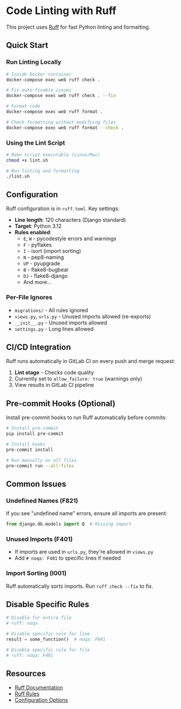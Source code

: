 # Code Linting with Ruff

This project uses [Ruff](https://docs.astral.sh/ruff/) for fast Python linting and formatting.

## Quick Start

### Run Linting Locally

```bash
# Inside Docker container
docker-compose exec web ruff check .

# Fix auto-fixable issues
docker-compose exec web ruff check . --fix

# Format code
docker-compose exec web ruff format .

# Check formatting without modifying files
docker-compose exec web ruff format --check .
```

### Using the Lint Script

```bash
# Make script executable (Linux/Mac)
chmod +x lint.sh

# Run linting and formatting
./lint.sh
```

## Configuration

Ruff configuration is in `ruff.toml`. Key settings:

- **Line length**: 120 characters (Django standard)
- **Target**: Python 3.12
- **Rules enabled**: 
  - `E`, `W` - pycodestyle errors and warnings
  - `F` - pyflakes
  - `I` - isort (import sorting)
  - `N` - pep8-naming
  - `UP` - pyupgrade
  - `B` - flake8-bugbear
  - `DJ` - flake8-django
  - And more...

### Per-File Ignores

- `migrations/` - All rules ignored
- `views.py`, `urls.py` - Unused imports allowed (re-exports)
- `__init__.py` - Unused imports allowed
- `settings.py` - Long lines allowed

## CI/CD Integration

Ruff runs automatically in GitLab CI on every push and merge request:

1. **Lint stage** - Checks code quality
2. Currently set to `allow_failure: true` (warnings only)
3. View results in GitLab CI pipeline

## Pre-commit Hooks (Optional)

Install pre-commit hooks to run Ruff automatically before commits:

```bash
# Install pre-commit
pip install pre-commit

# Install hooks
pre-commit install

# Run manually on all files
pre-commit run --all-files
```

## Common Issues

### Undefined Names (F821)
If you see "undefined name" errors, ensure all imports are present:
```python
from django.db.models import Q  # Missing import
```

### Unused Imports (F401)
- If imports are used in `urls.py`, they're allowed in `views.py`
- Add `# noqa: F401` to specific lines if needed

### Import Sorting (I001)
Ruff automatically sorts imports. Run `ruff check --fix` to fix.

## Disable Specific Rules

```python
# Disable for entire file
# ruff: noqa

# Disable specific rule for line
result = some_function()  # noqa: F841

# Disable specific rule for file
# ruff: noqa: F401
```

## Resources

- [Ruff Documentation](https://docs.astral.sh/ruff/)
- [Ruff Rules](https://docs.astral.sh/ruff/rules/)
- [Configuration Options](https://docs.astral.sh/ruff/configuration/)

